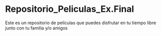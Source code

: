 # Repositorio_Peliculas_Ex.Final
Este es un repositorio de películas que puedes disfrutar en tu tiempo libre junto con tu familia y/o amigos
